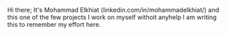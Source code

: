 Hi there;
	It's Mohammad Elkhiat (linkedin.com/in/mohammadelkhiat/) and this one of the few projects I work on myself withoit anyhelp
	I am writing this to remember my effort here.
